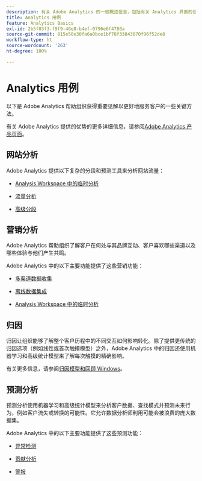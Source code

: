 ```yaml
---
description: 有关 Adobe Analytics 的一般概述信息，包括有关 Analytics 界面的信息以及针对管理员、分析师、用户和开发人员的快速入门信息。
title: Analytics 用例
feature: Analytics Basics
exl-id: 2b5f03f3-f9f9-46e8-b4ef-0796e6f4780a
source-git-commit: 815e50e30fa6a0bce1bf78f33843070f96f52de8
workflow-type: ht
source-wordcount: '263'
ht-degree: 100%

---
```


# Analytics 用例

以下是 Adobe Analytics 帮助组织获得重要见解以更好地服务客户的一些关键方法。

有关 Adobe Analytics 提供的优势的更多详细信息，请参阅[Adobe Analytics 产品页面](https://business.adobe.com/products/analytics/adobe-analytics.html)。

## 网站分析

Adobe Analytics 提供以下复杂的分段和预测工具来分析网站流量：

* [Analysis Workspace 中的临时分析](/help/analyze/analysis-workspace/home.md)

* [流量分析](/help/analyze/analysis-workspace/visualizations/c-flow/flow.md)

* [高级分段](https://experienceleague.adobe.com/docs/analytics/components/segmentation/seg-home.html?lang=zh-Hans)


## 营销分析

Adobe Analytics 帮助组织了解客户在何处与其品牌互动、客户喜欢哪些渠道以及哪些体验与他们产生共鸣。

Adobe Analytics 中的以下主要功能提供了这些营销功能：

* [多渠道数据收集](https://experienceleague.adobe.com/docs/analytics/analyze/reports-analytics/reporting-interface/overview-data-collection.html?lang=zh-Hans)

* [离线数据集成](https://experienceleague.adobe.com/docs/analytics/import/data-sources/overview.html?lang=zh-Hans)

* [Analysis Workspace 中的临时分析](/help/analyze/analysis-workspace/home.md)

## 归因

归因让组织能够了解整个客户历程中的不同交互如何影响转化。除了提供更传统的归因选项（例如线性或首次触摸模型）之外，Adobe Analytics 中的归因还使用机器学习和高级统计模型来了解每次触摸的精确影响。

有关更多信息，请参阅[归因模型和回顾 Windows](/help/analyze/analysis-workspace/attribution/models.md)。

## 预测分析

预测分析使用机器学习和高级统计模型来分析客户数据、查找模式并预测未来行为，例如客户流失或转换的可能性。它允许数据分析师利用可能会被浪费的庞大数据集。

Adobe Analytics 中的以下主要功能提供了这些预测功能：

* [异常检测](/help/analyze/analysis-workspace/c-anomaly-detection/anomaly-detection.md)

* [贡献分析](/help/analyze/analysis-workspace/c-anomaly-detection/run-contribution-analysis.md)

* [警报](/help/components/c-alerts/intellligent-alerts.md)
